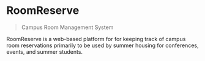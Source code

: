 RoomReserve
===========

> Campus Room Management System


RoomReserve is a web-based platform for for keeping track of campus room reservations primarily to be used by summer housing for conferences, events, and summer students.

